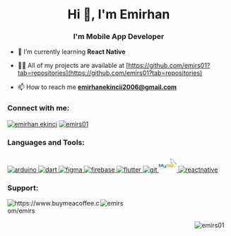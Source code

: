 <h1 align="center">Hi 👋, I'm Emirhan</h1>
<h3 align="center">I'm Mobile App Developer</h3>

- 🌱 I’m currently learning **React Native**

- 👨‍💻 All of my projects are available at [https://github.com/emirs01?tab=repositories](https://github.com/emirs01?tab=repositories)

- 📫 How to reach me **emirhanekincii2006@gmail.com**

<h3 align="left">Connect with me:</h3>
<p align="left">
<a href="www.linkedin.com/in/emirrhan-ekinci-9b6850228" target="blank"><img align="center" src="www.linkedin.com/in/emirrhan-ekinci-9b6850228" alt="emirhan ekinci" height="30" width="40" /></a>
<a href="https://discord.gg/emirs01" target="blank"><img align="center" src="https://raw.githubusercontent.com/rahuldkjain/github-profile-readme-generator/master/src/images/icons/Social/discord.svg" alt="emirs01" height="30" width="40" /></a>
</p>

<h3 align="left">Languages and Tools:</h3>
<p align="left"> <a href="https://www.arduino.cc/" target="_blank" rel="noreferrer"> <img src="https://cdn.worldvectorlogo.com/logos/arduino-1.svg" alt="arduino" width="40" height="40"/> </a> <a href="https://dart.dev" target="_blank" rel="noreferrer"> <img src="https://www.vectorlogo.zone/logos/dartlang/dartlang-icon.svg" alt="dart" width="40" height="40"/> </a> <a href="https://www.figma.com/" target="_blank" rel="noreferrer"> <img src="https://www.vectorlogo.zone/logos/figma/figma-icon.svg" alt="figma" width="40" height="40"/> </a> <a href="https://firebase.google.com/" target="_blank" rel="noreferrer"> <img src="https://www.vectorlogo.zone/logos/firebase/firebase-icon.svg" alt="firebase" width="40" height="40"/> </a> <a href="https://flutter.dev" target="_blank" rel="noreferrer"> <img src="https://www.vectorlogo.zone/logos/flutterio/flutterio-icon.svg" alt="flutter" width="40" height="40"/> </a> <a href="https://git-scm.com/" target="_blank" rel="noreferrer"> <img src="https://www.vectorlogo.zone/logos/git-scm/git-scm-icon.svg" alt="git" width="40" height="40"/> </a> <a href="https://www.mysql.com/" target="_blank" rel="noreferrer"> <img src="https://raw.githubusercontent.com/devicons/devicon/master/icons/mysql/mysql-original-wordmark.svg" alt="mysql" width="40" height="40"/> </a> <a href="https://reactnative.dev/" target="_blank" rel="noreferrer"> <img src="https://reactnative.dev/img/header_logo.svg" alt="reactnative" width="40" height="40"/> </a> </p>

<h3 align="left">Support:</h3>
<p><a href="https://www.buymeacoffee.com/https://www.buymeacoffee.com/emirs"> <img align="left" src="https://cdn.buymeacoffee.com/buttons/v2/default-yellow.png" height="50" width="210" alt="https://www.buymeacoffee.com/emirs" /></a><a href="https://ko-fi.com/emirs"> <img align="left" src="https://cdn.ko-fi.com/cdn/kofi3.png?v=3" height="50" width="210" alt="emirs" /></a></p><br><br>

<p>&nbsp;<img align="center" src="https://github-readme-stats.vercel.app/api?username=emirs01&show_icons=true&locale=en" alt="emirs01" /></p>
